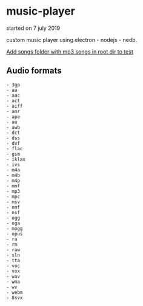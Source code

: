 # music-player

started on 7 july 2019

custom music player using electron - nodejs - nedb.

<u>Add songs folder with mp3 songs in root dir to test</u>

## Audio formats

    - 3gp
    - aa
    - aac
    - act
    - aiff
    - amr
    - ape
    - au
    - awb
    - dct
    - dss
    - dvf
    - flac
    - gsm
    - iklax
    - ivs
    - m4a
    - m4b
    - m4p
    - mmf
    - mp3
    - mpc
    - msv
    - nmf
    - nsf
    - ogg
    - oga
    - mogg
    - opus
    - ra
    - rm
    - raw
    - sln
    - tta
    - voc
    - vox
    - wav
    - wma
    - wv
    - webm
    - 8svx
